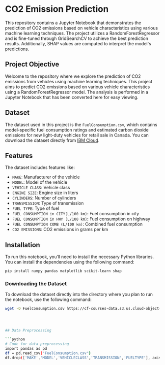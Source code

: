 # CO2 Emission Prediction

This repository contains a Jupyter Notebook that demonstrates the prediction of CO2 emissions based on vehicle characteristics using various machine learning techniques. The project utilizes a RandomForestRegressor and is fine-tuned through GridSearchCV to achieve the best prediction results. Additionally, SHAP values are computed to interpret the model's predictions.

## Project Objective

Welcome to the repository where we explore the prediction of CO2 emissions from vehicles using machine learning techniques.
This project aims to predict CO2 emissions based on various vehicle characteristics using a RandomForestRegressor model. The analysis is performed in a Jupyter Notebook that has been converted here for easy viewing.


## Dataset

The dataset used in this project is the `FuelConsumption.csv`, which contains model-specific fuel consumption ratings and estimated carbon dioxide emissions for new light-duty vehicles for retail sale in Canada. You can download the dataset directly from [IBM Cloud](https://cf-courses-data.s3.us.cloud-object-storage.appdomain.cloud/IBMDeveloperSkillsNetwork-ML0101EN-SkillsNetwork/labs/Module%202/data/FuelConsumptionCo2.csv).

## Features

The dataset includes features like:
- `MAKE`: Manufacturer of the vehicle
- `MODEL`: Model of the vehicle
- `VEHICLE CLASS`: Vehicle class
- `ENGINE SIZE`: Engine size in liters
- `CYLINDERS`: Number of cylinders
- `TRANSMISSION`: Type of transmission
- `FUEL TYPE`: Type of fuel
- `FUEL CONSUMPTION in CITY(L/100 km)`: Fuel consumption in city
- `FUEL CONSUMPTION in HWY (L/100 km)`: Fuel consumption on highway
- `FUEL CONSUMPTION COMB (L/100 km)`: Combined fuel consumption
- `CO2 EMISSIONS`: CO2 emissions in grams per km

## Installation

To run this notebook, you'll need to install the necessary Python libraries. You can install the dependencies using the following command:

```bash
pip install numpy pandas matplotlib scikit-learn shap
```

### Downloading the Dataset

To download the dataset directly into the directory where you plan to run the notebook, use the following command:

```bash
wget -O FuelConsumption.csv https://cf-courses-data.s3.us.cloud-object-storage.appdomain.cloud/IBMDeveloperSkillsNetwork-ML0101EN-SkillsNetwork/labs/Module%202/data/FuelConsumptionCo2.csv




## Data Preprocessing

```python
# Code for data preprocessing
import pandas as pd
df = pd.read_csv("FuelConsumption.csv")
df.drop(['MAKE','MODEL','VEHICLECLASS','TRANSMISSION','FUELTYPE'], axis=1, inplace=True)
